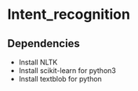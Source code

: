 # Intent_recognition
## Dependencies
* Install NLTK 
* Install scikit-learn for python3 
* Install textblob for python 
